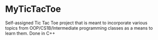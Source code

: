 # MyTicTacToe
Self-assigned Tic Tac Toe project that is meant to incorporate various topics from OOP/CS1B/Intermediate programming classes as a means to learn them. Done in C++ 
